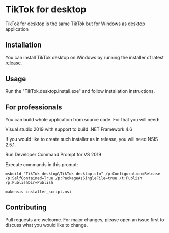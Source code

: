 # TikTok for desktop

TikTok for desktop is the same TikTok but for Windows as desktop application

## Installation

You can install TikTok desktop on Windows by running the installer of latest [release](https://github.com/AppsForDesktop/TikTok-desktop/releases/download/1.0.0/TikTok.desktop.install.exe).

## Usage

Run the "TikTok.desktop.install.exe" and follow installation instructions.

## For professionals

You can build whole application from source code. For that you will need:

Visual studio 2019 with support to build .NET Framework 4.6

If you would like to create such installer as in release, you will need NSIS 2.5.1.

Run Developer Command Prompt for VS 2019

Execute commands in this prompt:

```
msbuild "TikTok desktop\TikTok desktop.sln" /p:Configuration=Release /p:SelfContained=True /p:PackageAsSingleFile=true /t:Publish /p:PublishDir=Publish

makensis installer_script.nsi
```


## Contributing

Pull requests are welcome. For major changes, please open an issue first
to discuss what you would like to change.
